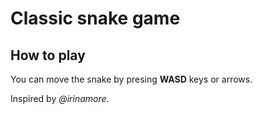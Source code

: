 # Classic snake game
## How to play
You can move the snake by presing **WASD** keys or arrows.

Inspired by *@irinamore*.
